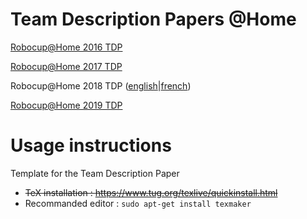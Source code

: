 # Team Description Papers @Home 
[Robocup@Home 2016 TDP](https://github.com/WalkingMachine/wm_robocup_tdp/blob/master/documents/TDP_WalkingMachine_Robocup%202016.pdf)

[Robocup@Home 2017 TDP](https://github.com/WalkingMachine/wm_robocup_tdp/blob/master/documents/TDP_WalkingMachine_Robocup%202017.pdf)

Robocup@Home 2018 TDP ([english](https://github.com/WalkingMachine/wm_robocup_tdp/blob/master/documents/TDP_WalkingMachine_Robocup2018_en.pdf)|[french](https://github.com/WalkingMachine/wm_robocup_tdp/blob/master/documents/TDP_WalkingMachine_Robocup2018_fr.pdf))

[Robocup@Home 2019 TDP](https://github.com/WalkingMachine/wm_robocup_tdp/blob/master/documents/TDP_WalkingMachine_Robocup%202019.pdf)

# Usage instructions
Template for the Team Description Paper

* ~~TeX installation : https://www.tug.org/texlive/quickinstall.html~~
* Recommanded editor : `sudo apt-get install texmaker`
